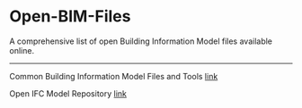 # Open-BIM-Files
A comprehensive list of open Building Information Model files available online.

<hr>

Common Building Information Model Files and Tools [link](https://www.nibs.org/page/bsa_commonbimfiles)

Open IFC Model Repository [link](http://openifcmodel.cs.auckland.ac.nz/)
